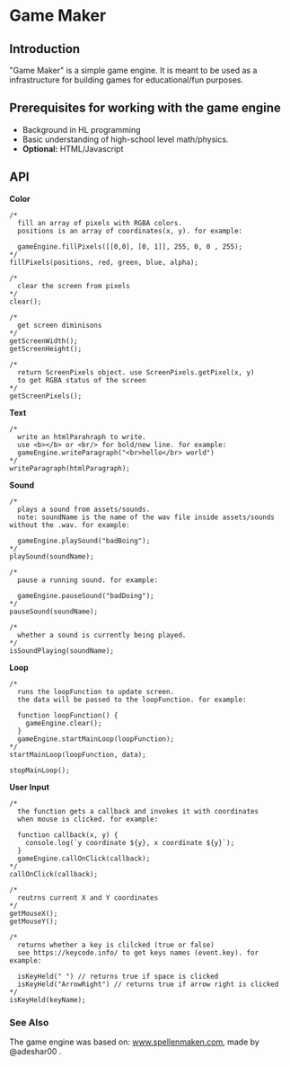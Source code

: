 # Game Maker

## Introduction

"Game Maker" is a simple game engine.
It is meant to be used as a infrastructure for building games for educational/fun purposes.

## Prerequisites for working with the game engine

- Background in HL programming
- Basic understanding of high-school level math/physics.
- **Optional:** HTML/Javascript

## API

**Color**

```
/*
  fill an array of pixels with RGBA colors.
  positions is an array of coordinates(x, y). for example:

  gameEngine.fillPixels([[0,0], [0, 1]], 255, 0, 0 , 255);
*/
fillPixels(positions, red, green, blue, alpha);

/*
  clear the screen from pixels
*/
clear();

/*
  get screen diminisons 
*/
getScreenWidth();
getScreenHeight();

/*
  return ScreenPixels object. use ScreenPixels.getPixel(x, y)
  to get RGBA status of the screen
*/
getScreenPixels();
```

**Text**

```
/*
  write an htmlParahraph to write. 
  use <b></b> or <br/> for bold/new line. for example:
  gameEngine.writeParagraph("<br>hello</br> world")
*/
writeParagraph(htmlParagraph);
```

**Sound**

```
/*
  plays a sound from assets/sounds. 
  note: soundName is the name of the wav file inside assets/sounds without the .wav. for example:

  gameEngine.playSound("badBoing");
*/
playSound(soundName);

/*
  pause a running sound. for example:

  gameEngine.pauseSound("badDoing");
*/
pauseSound(soundName);

/*
  whether a sound is currently being played.
*/
isSoundPlaying(soundName);
```

**Loop**

```
/*
  runs the loopFunction to update screen.
  the data will be passed to the loopFunction. for example:

  function loopFunction() {
    gameEngine.clear();
  }
  gameEngine.startMainLoop(loopFunction);
*/
startMainLoop(loopFunction, data);

stopMainLoop();

```

**User Input**

```
/*
  the function gets a callback and invokes it with coordinates
  when mouse is clicked. for example:

  function callback(x, y) {
    console.log(`y coordinate ${y}, x coordinate ${y}`);
  }
  gameEngine.callOnClick(callback);
*/
callOnClick(callback);
  
/*
  reutrns current X and Y coordinates
*/
getMouseX();
getMouseY();

/*
  returns whether a key is clilcked (true or false)
  see https://keycode.info/ to get keys names (event.key). for example:
  
  isKeyHeld(" ") // returns true if space is clicked
  isKeyHeld("ArrowRight") // returns true if arrow right is clicked
*/
isKeyHeld(keyName);

```

### See Also

The game engine was based on: www.spellenmaken.com, made by @adeshar00 .
